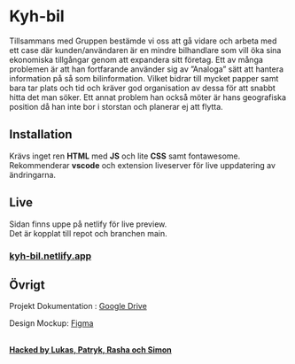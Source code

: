 # <strong>Kyh-bil</strong>

Tillsammans med Gruppen bestämde vi oss att gå vidare och arbeta med ett case där kunden/användaren är en mindre bilhandlare som vill öka sina ekonomiska tillgångar genom att expandera sitt företag. Ett av många problemen är att han fortfarande använder sig av ”Analoga” sätt att hantera information på så som bilinformation. Vilket bidrar till mycket papper samt bara tar plats och tid och kräver god organisation av dessa för att snabbt hitta det man söker. Ett annat problem han också möter är hans geografiska position då han inte bor i storstan och planerar ej att flytta.

## Installation
Krävs inget ren **HTML** med **JS** och lite **CSS** samt fontawesome. <br>
Rekommenderar **vscode** och extension liveserver för live uppdatering av ändringarna.

## Live
Sidan finns uppe på netlify för live preview. <br>
Det är kopplat till repot och branchen main.
### <a href="https://kyh-bil.netlify.app/">kyh-bil.netlify.app</a>

## Övrigt 
<p>Projekt Dokumentation : <a href="https://drive.google.com/drive/folders/1-EXZKr2gw11gBiyJhDssw2JpFJsyyQYj">Google Drive</a></p>
<p>Design Mockup: <a href="https://www.figma.com/file/INncQGdU5Dlud2QwHvPKn2/Untitled?node-id=0%3A1">Figma</a</p>

<br>
<br>

**Hacked by Lukas, Patryk, Rasha och Simon**